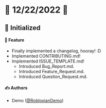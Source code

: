 # 📅 12/22/2022 📅

## 🎉 Initialized

#### 🚀 Feature

- Finally implemented a changelog, hooray! :D
- Implemented CONTRIBUTING.md!
- Implemented ISSUE_TEMPLATE.md!
	- Introduced Bug_Report.md.
	- Introduced Feature_Request.md.
	- Introduced Question_Request.md.

#### ✍️ Authors

- Demo ([@RobloxianDemo](https://github.com/RobloxianDemo))